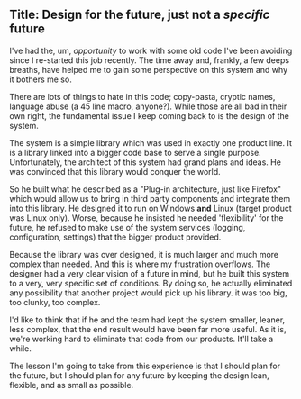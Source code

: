 Title: Design for the future, just not a *specific* future
-------------------

I've had the, um, *opportunity* to work with some old code I've been avoiding since I re-started this job recently.  The time away and, frankly, a few deeps breaths, have helped me to gain some perspective on this system and why it bothers me so.

There are lots of things to hate in this code; copy-pasta, cryptic names, language abuse (a 45 line macro, anyone?).  While those are all bad in their own right, the fundamental issue I keep coming back to is the design of the system.

The system is a simple library which was used in exactly one product line.    It is a library linked into a bigger code base to serve a single purpose.  Unfortunately, the architect of this system had grand plans and ideas.  He was convinced that this library would conquer the world.

So he built what he described as a "Plug-in architecture, just like Firefox" which would allow us to bring in third party components and integrate them into this library.  He designed it to run on Windows **and** Linux (target product was Linux only).  Worse, because he insisted he needed 'flexibility' for the future, he refused to make use of the system services (logging, configuration, settings) that the bigger product provided.

Because the library was over designed, it is much larger and much more complex than needed.  And this is where my frustration overflows.  The designer had a very clear vision of a future in mind, but he built this system to a very, very specific set of conditions.   By doing so, he actually eliminated any possibility that another project would pick up his library.  it was too big, too clunky, too complex.

I'd like to think that if he and the team had kept the system smaller, leaner, less complex, that the end result would have been far more useful.  As it is, we're working hard to eliminate that code from our products.  It'll take a while.

The lesson I'm going to take from this experience is that I should plan for the future, but I should plan for any future by keeping the design lean, flexible, and as small as possible.
